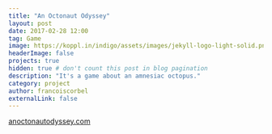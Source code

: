 ```yaml
---
title: "An Octonaut Odyssey"
layout: post
date: 2017-02-28 12:00
tag: Game
image: https://koppl.in/indigo/assets/images/jekyll-logo-light-solid.png
headerImage: false
projects: true
hidden: true # don't count this post in blog pagination
description: "It's a game about an amnesiac octopus."
category: project
author: francoiscorbel
externalLink: false
---
```


<div class="AnOctonautOdyssey">
<a href="https://anoctonautodyssey.com/">anoctonautodyssey.com</a><br>
<br>
<div style="height:500px;">
    <object type="text/html" data="https://anoctonautodyssey.com/"
        style="width:100%; height:100%;">
    </object>
</div>
</div>
